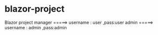 # blazor-project
Blazor project
 manager =====> username : user ,pass:user
 admin =====> username : admin ,pass:admin